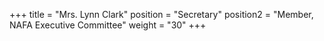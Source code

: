 +++
title     = "Mrs. Lynn Clark"
position  = "Secretary"
position2 = "Member, NAFA Executive Committee"
weight    = "30"
+++
